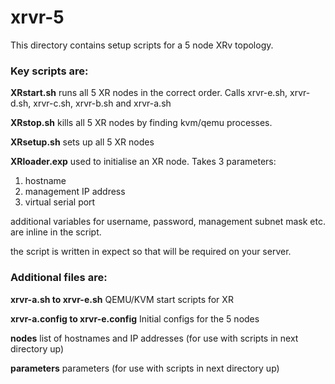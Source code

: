 # xrvr-5
This directory contains setup scripts for a 5 node XRv topology. 

### Key scripts are:

**XRstart.sh** runs all 5 XR nodes in the correct order.  Calls xrvr-e.sh, xrvr-d.sh, xrvr-c.sh, xrvr-b.sh and xrvr-a.sh

**XRstop.sh** kills all 5 XR nodes by finding kvm/qemu processes.

**XRsetup.sh** sets up all 5 XR nodes

**XRloader.exp** used to initialise an XR node.  Takes 3 parameters:

1. hostname
2. management IP address
3. virtual serial port

additional variables for username, password, management subnet mask etc. are inline in the script.

the script is written in expect so that will be required on your server.

### Additional files are:

**xrvr-a.sh to xrvr-e.sh** QEMU/KVM start scripts for XR

**xrvr-a.config to xrvr-e.config** Initial configs for the 5 nodes

**nodes** list of hostnames and IP addresses (for use with scripts in next directory up)

**parameters** parameters (for use with scripts in next directory up)


